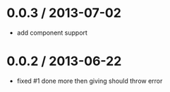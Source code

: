 
0.0.3 / 2013-07-02 
==================

  * add component support

0.0.2 / 2013-06-22 
==================

  * fixed #1 done more then giving should throw error
